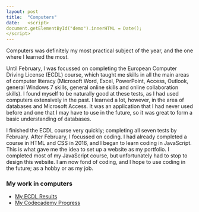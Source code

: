 ```yaml
---
layout: post
title:  "Computers"
date:   <script>
document.getElementById("demo").innerHTML = Date();
</script>
---
```

<html>
  <body>
    <p>Computers was definitely my most practical subject of the year, and the one where I learned the most.</p>
    <p>Until February, I was focussed on completing the European Computer Driving License (ECDL) course, which taught me skills in all the main areas of computer literacy (Microsoft Word, Excel, PowerPoint, Access, Outlook, general Windows 7 skills, general online skills and online collaboration skills). I found myself to be naturally good at these tests, as I had used computers extensively in the past. I learned a lot, however, in the area of databases and Microsoft Access. It was an application that I had never used before and one that I may have to use in the future, so it was great to form a basic understanding of databases.</p>
    <p>I finished the ECDL course very quickly; completing all seven tests by February. After February, I focussed on coding. I had already completed a course in HTML and CSS in 2016, and I began to learn coding in JavaScript. This is what gave me the idea to set up a website as my portfolio. I completed most of my JavaScript course, but unfortunately had to stop to design this website. I am now fond of coding, and I hope to use coding in the future; as a hobby or as my job.</p>
    <h3>My work in computers</h3>
      <ul>
        <li><a href = "/pictures/" target="_blank">My ECDL Results</a></li>
        <li><a href = "/pictures/Screenshot 2017-04-04 at 19.35.59.png" target="_blank">My Codecademy Progress</a></li>
      </ul>
  </body>
</html>
